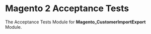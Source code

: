 # Magento 2 Acceptance Tests

The Acceptance Tests Module for **Magento_CustomerImportExport** Module.
